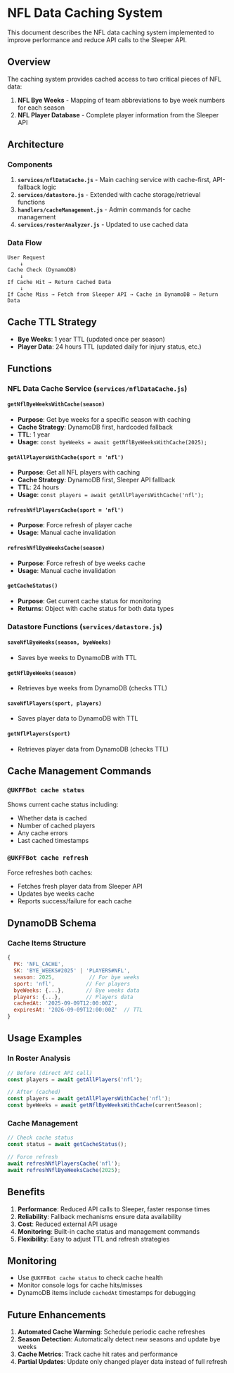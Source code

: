 # NFL Data Caching System

This document describes the NFL data caching system implemented to improve performance and reduce API calls to the Sleeper API.

## Overview

The caching system provides cached access to two critical pieces of NFL data:
1. **NFL Bye Weeks** - Mapping of team abbreviations to bye week numbers for each season
2. **NFL Player Database** - Complete player information from the Sleeper API

## Architecture

### Components

1. **`services/nflDataCache.js`** - Main caching service with cache-first, API-fallback logic
2. **`services/datastore.js`** - Extended with cache storage/retrieval functions
3. **`handlers/cacheManagement.js`** - Admin commands for cache management
4. **`services/rosterAnalyzer.js`** - Updated to use cached data

### Data Flow

```
User Request
    ↓
Cache Check (DynamoDB)
    ↓
If Cache Hit → Return Cached Data
    ↓
If Cache Miss → Fetch from Sleeper API → Cache in DynamoDB → Return Data
```

## Cache TTL Strategy

- **Bye Weeks**: 1 year TTL (updated once per season)
- **Player Data**: 24 hours TTL (updated daily for injury status, etc.)

## Functions

### NFL Data Cache Service (`services/nflDataCache.js`)

#### `getNflByeWeeksWithCache(season)`
- **Purpose**: Get bye weeks for a specific season with caching
- **Cache Strategy**: DynamoDB first, hardcoded fallback
- **TTL**: 1 year
- **Usage**: `const byeWeeks = await getNflByeWeeksWithCache(2025);`

#### `getAllPlayersWithCache(sport = 'nfl')`
- **Purpose**: Get all NFL players with caching
- **Cache Strategy**: DynamoDB first, Sleeper API fallback
- **TTL**: 24 hours
- **Usage**: `const players = await getAllPlayersWithCache('nfl');`

#### `refreshNflPlayersCache(sport = 'nfl')`
- **Purpose**: Force refresh of player cache
- **Usage**: Manual cache invalidation

#### `refreshNflByeWeeksCache(season)`
- **Purpose**: Force refresh of bye weeks cache
- **Usage**: Manual cache invalidation

#### `getCacheStatus()`
- **Purpose**: Get current cache status for monitoring
- **Returns**: Object with cache status for both data types

### Datastore Functions (`services/datastore.js`)

#### `saveNflByeWeeks(season, byeWeeks)`
- Saves bye weeks to DynamoDB with TTL

#### `getNflByeWeeks(season)`
- Retrieves bye weeks from DynamoDB (checks TTL)

#### `saveNflPlayers(sport, players)`
- Saves player data to DynamoDB with TTL

#### `getNflPlayers(sport)`
- Retrieves player data from DynamoDB (checks TTL)

## Cache Management Commands

### `@UKFFBot cache status`
Shows current cache status including:
- Whether data is cached
- Number of cached players
- Any cache errors
- Last cached timestamps

### `@UKFFBot cache refresh`
Force refreshes both caches:
- Fetches fresh player data from Sleeper API
- Updates bye weeks cache
- Reports success/failure for each cache

## DynamoDB Schema

### Cache Items Structure

```javascript
{
  PK: 'NFL_CACHE',
  SK: 'BYE_WEEKS#2025' | 'PLAYERS#NFL',
  season: 2025,           // For bye weeks
  sport: 'nfl',          // For players
  byeWeeks: {...},       // Bye weeks data
  players: {...},        // Players data
  cachedAt: '2025-09-09T12:00:00Z',
  expiresAt: '2026-09-09T12:00:00Z'  // TTL
}
```

## Usage Examples

### In Roster Analysis
```javascript
// Before (direct API call)
const players = await getAllPlayers('nfl');

// After (cached)
const players = await getAllPlayersWithCache('nfl');
const byeWeeks = await getNflByeWeeksWithCache(currentSeason);
```

### Cache Management
```javascript
// Check cache status
const status = await getCacheStatus();

// Force refresh
await refreshNflPlayersCache('nfl');
await refreshNflByeWeeksCache(2025);
```

## Benefits

1. **Performance**: Reduced API calls to Sleeper, faster response times
2. **Reliability**: Fallback mechanisms ensure data availability
3. **Cost**: Reduced external API usage
4. **Monitoring**: Built-in cache status and management commands
5. **Flexibility**: Easy to adjust TTL and refresh strategies

## Monitoring

- Use `@UKFFBot cache status` to check cache health
- Monitor console logs for cache hits/misses
- DynamoDB items include `cachedAt` timestamps for debugging

## Future Enhancements

1. **Automated Cache Warming**: Schedule periodic cache refreshes
2. **Season Detection**: Automatically detect new seasons and update bye weeks
3. **Cache Metrics**: Track cache hit rates and performance
4. **Partial Updates**: Update only changed player data instead of full refresh
